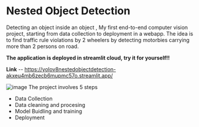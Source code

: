 # Nested Object Detection
Detecting an object inside an object , My first end-to-end computer vision project, starting from data collection to deployment in a webapp. The idea is to find traffic rule violations by 2 wheelers by detecting motorbies carrying more than 2 persons on road. 

**The application is deployed in streamlit cloud, try it for yourself!!**

**Link** -- https://yolov8nestedobjectdetection-akxeu4mb6zecb6mupmc57o.streamlit.app/


![image](https://github.com/kailas711/Nested_Object_Detection/assets/89206677/a272e75f-57f9-4ea3-b83d-8ada18555b83)
The project involves 5 steps 
- Data Collection 
- Data cleaning and procesing 
- Model Buidling and training 
- Deployment




